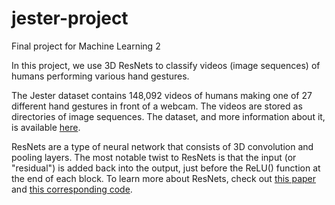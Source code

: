 # jester-project
Final project for Machine Learning 2

In this project, we use 3D ResNets to classify videos (image sequences) of humans performing various hand gestures.

The Jester dataset contains 148,092 videos of humans making one of 27 different hand gestures in front of a webcam. The videos are stored as directories of image sequences. The dataset, and more information about it, is available [here](https://20bn.com/datasets/jester/v1).

ResNets are a type of neural network that consists of 3D convolution and pooling layers. The most notable twist to ResNets is that the input (or "residual") is added back into the output, just before the ReLU() function at the end of each block. To learn more about ResNets, check out [this paper](http://openaccess.thecvf.com/content_ICCV_2017_workshops/papers/w44/Hara_Learning_Spatio-Temporal_Features_ICCV_2017_paper.pdf) and [this corresponding code](https://github.com/kenshohara/3D-ResNets-PyTorch).